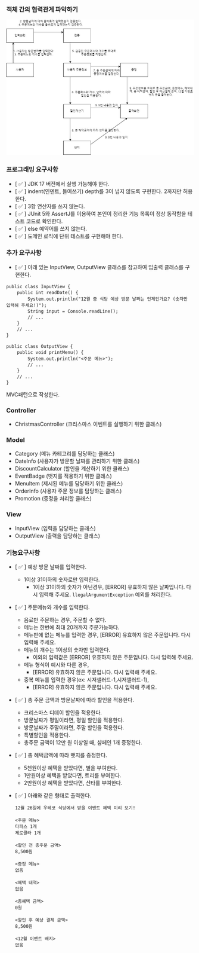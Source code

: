 ### 객체 간의 협력관계 파악하기
<img src="./christmas.jpg" >

### 프로그래밍 요구사항

- [ ✅ ] JDK 17 버전에서 실행 가능해야 한다.
- [ ✅ ] indent(인덴트, 들여쓰기) depth를 3이 넘지 않도록 구현한다. 2까지만 허용한다.
- [ ✅ ] 3항 연산자를 쓰지 않는다.
- [ ✅ ] JUnit 5와 AssertJ를 이용하여 본인이 정리한 기능 목록이 정상 동작함을 테스트 코드로 확인한다.
- [ ✅ ] else 예약어를 쓰지 않는다.
- [ ✅ ] 도메인 로직에 단위 테스트를 구현해야 한다.

### 추가 요구사항
- [ ✅ ] 아래 있는 InputView, OutputView 클래스를 참고하여 입출력 클래스를 구현한다.
```
public class InputView {
    public int readDate() {
        System.out.println("12월 중 식당 예상 방문 날짜는 언제인가요? (숫자만 입력해 주세요!)");
        String input = Console.readLine();    
        // ...
    }
    // ...
}
```

```
public class OutputView {
    public void printMenu() {
        System.out.println("<주문 메뉴>");
        // ...
    }
    // ...
}
```

MVC패턴으로 작성한다.

### Controller
- ChristmasController (크리스마스 이벤트를 실행하기 위한 클래스)

### Model
- Category (메뉴 카테고리를 담당하는 클래스)
- DateInfo (사용자가 방문할 날짜를 관리하기 위한 클래스)
- DiscountCalculator (할인을 계산하기 위한 클래스)
- EventBadge (뱃지를 적용하기 위한 클래스)
- MenuItem (제시된 메뉴를 담당하기 위한 클래스)
- OrderInfo (사용자 주문 정보를 담당하는 클래스)
- Promotion (증정을 처리할 클래스)

### View
- InputView (입력을 담당하는 클래스)
- OutputView (출력을 담당하는 클래스)

### 기능요구사항

- [ ✅ ] 예상 방문 날짜를 입력한다.
    - 1이상 31이하의 숫자로만 입력한다.
        - 1이상 31이하의 숫자가 아닌경우, [ERROR] 유효하지 않은 날짜입니다. 다시 입력해 주세요. `llegalArgumentException` 예외를 처리한다.
- [ ✅ ] 주문메뉴와 개수를 입력한다.
    - 음료만 주문하는 경우, 주문할 수 없다.
    - 메뉴는 한번에 최대 20개까지 주문가능하다.
    - 메뉴판에 없는 메뉴를 입력한 경우, [ERROR] 유효하지 않은 주문입니다. 다시 입력해 주세요.
    - 메뉴의 개수는 1이상의 숫자만 입력한다.
        - 이외의 입력값은 [ERROR] 유효하지 않은 주문입니다. 다시 입력해 주세요.
    - 메뉴 형식이 예시와 다른 경우,
        - [ERROR] 유효하지 않은 주문입니다. 다시 입력해 주세요.
    - 중복 메뉴를 입력한 경우(ex: 시저샐러드-1,시저샐러드-1),
        - [ERROR] 유효하지 않은 주문입니다. 다시 입력해 주세요.
- [ ✅ ] 총 주문 금액과 방문날짜에 따라 할인을 적용한다.
    - 크리스마스 디데이 할인을 적용한다.
    - 방문날짜가 평일이라면, 평일 할인을 적용한다.
    - 방문날짜가 주말이라면, 주말 할인을 적용한다.
    - 특별할인을 적용한다.
    - 총주문 금액이 12만 원 이상일 때, 샴페인 1개 증정한다.
- [ ✅ ] 총 혜택금액에 따라 뱃지를 증정한다.
  - 5천원이상 혜택을 받았다면, 별을 부여한다.
  - 1만원이상 혜택을 받았다면, 트리를 부여한다.
  - 2만원이상 혜택을 받았다면, 산타를 부여한다.

- [ ✅ ] 아래와 같은 형태로 출력한다.
    ```
    12월 26일에 우테코 식당에서 받을 이벤트 혜택 미리 보기!
    
    <주문 메뉴>
    타파스 1개
    제로콜라 1개
    
    <할인 전 총주문 금액>
    8,500원
    
    <증정 메뉴>
    없음
    
    <혜택 내역>
    없음
    
    <총혜택 금액>
    0원
    
    <할인 후 예상 결제 금액>
    8,500원
    
    <12월 이벤트 배지>
    없음
    ```